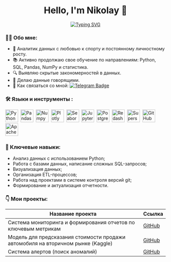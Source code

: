 
<div align="center">

#  Hello, I'm  Nikolay 👋

</div>

<div align="center">

[![Typing SVG](https://readme-typing-svg.herokuapp.com?font=Montserrat&size=30&pause=10&color=F7F7F7&center=true&width=435&lines=Data+Analyst+%F0%9F%94%A5)](https://git.io/typing-svg)

</div>

### :man_technologist: Обо мне:
- 👀 Аналитик данных с любовью к спорту и постоянному личностному росту.
- 📚 Активно продолжаю свое обучение по направлениям: Python, SQL, Pandas, NumPy и статистика.
- 🔍 Выявляю скрытые закономерностей в данных.
- 📣 Делаю данные говорящими.
- 📲 Как связаться со мной: [![Telegram Badge](https://img.shields.io/badge/Telegram-blue?logo=telegram&logoColor=white)](https://t.me/abramkin_n)


### :hammer_and_wrench: Языки и инструменты :
<div>
  <img src="https://img.shields.io/badge/python-black?logo=python&style=for-the-badge" title="Python" alt="Python" height="40"/>&nbsp;
  <img src="https://img.shields.io/badge/pandas-black?logo=pandas&logoColor=blue&style=for-the-badge" title="Pandas" alt="Pandas" height="40"/>&nbsp;
  <img src="https://img.shields.io/badge/numpy-black?logo=numpy&logoColor=blue&style=for-the-badge" title="Numpy" alt="Numpy" height="40"/>&nbsp;
  <img src="https://img.shields.io/badge/plotly-black?logo=plotly&logoColor=blue&style=for-the-badge" title="Plotly" alt="Plotly" height="40"/>&nbsp;
  <img src="https://img.shields.io/badge/seaborn-black?logo=plotly&logoColor=blue&style=for-the-badge" title="Seaborn" alt="Seaborn" height="40"/>&nbsp;
  <img src="https://img.shields.io/badge/Jupyter_notebook-black?logo=Jupyter&style=for-the-badge" title="Jupyter" alt="Jupyter" height="40"/>&nbsp;
  <img src="https://img.shields.io/badge/PostgreSQL-black?logo=PostgreSQL&s&style=for-the-badge" title="PostgreSQL" alt="PostgreSQL" height="40"/>&nbsp;
  <img src="https://img.shields.io/badge/redash-black?logo=redash&logoColor=black&style=for-the-badge" title="Redash" alt="Redash" height="40"/>&nbsp;
  <img src="https://img.shields.io/badge/Superset-black?logo=Superset&s&logoColor=white&style=for-the-badge" title="Superset" alt="Superset" height="40"/>&nbsp;
  <img src="https://img.shields.io/badge/github-black?logo=github&logoColor=white&style=for-the-badge" title="GitHub" alt="GitHub" height="40"/>&nbsp;
  <img src="https://img.shields.io/badge/Apache Airflow-black?logo=Apache Airflow&style=for-the-badge" title="Apache Airflow" alt="Apache Airflow" height="40"/>&nbsp;



</div>

###  🫡 Ключевые навыки:
- Анализ данных с использованием Python;
- Работа с базами данных, написание сложных SQL-запросов;
- Визуализация данных;
- Организация ETL-процессов;
- Работа над проектами в системе контроля версий git;
- Формирование и актуализация отчетности.


### 👇 Мои проекты:
|Название проекта|Ссылка|
|----------------|-----------------|
|Система мониторинга и формирования отчетов по ключевым метрикам | [GitHub](https://github.com/abramkin-n/daily-report-telegram) |
|Модель для предсказания стоимости продажи автомобиля на вторичном рынке (Kaggle) | [GitHub](https://github.com/abramkin-n/kaggle-used-cars-price-prediction) |
|Cистема алертов (поиск аномалий) | [GitHub](https://github.com/abramkin-n/alert-system) |

<!---
abramkin-n/abramkin-n is a ✨ special ✨ repository because its `README.md` (this file) appears on your GitHub profile.
You can click the Preview link to take a look at your changes.
--->
